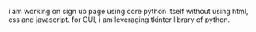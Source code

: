 i am working on sign up page using core python itself without using html, css and javascript.
for GUI, i am leveraging tkinter library of python.
